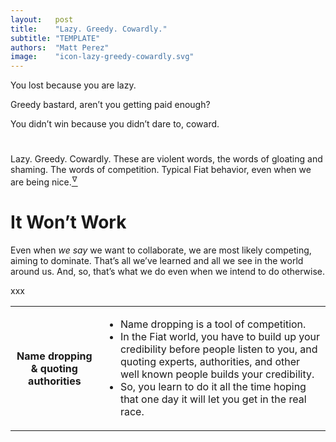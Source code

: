 ```yaml
---
layout:   post
title:    "Lazy. Greedy. Cowardly."
subtitle: "TEMPLATE"
authors:  "Matt Perez"
image:    "icon-lazy-greedy-cowardly.svg"
---
```


<div style="display:none;">
 <p>Lazy. Greedy. Cowardly. These are the words of gloating and  shaming.</p>
</div>

 <div class="_center, _citation">
  <p>You lost because you are lazy.</p>
  <p>Greedy bastard, aren&rsquo;t you getting paid enough?</p>
  <p>You didn&rsquo;t win because you didn&rsquo;t dare to, coward.</p>
 </div>

<h1></h1>
 <p>Lazy. Greedy. Cowardly. These are violent words, the words of gloating and  shaming. The words of competition. Typical <span class='_paradigm'>Fiat</span> behavior, even when we are being nice.<a href="#en01"><sup id="bm01">&hairsp;&nabla;&hairsp;</sup></a></p>

<h1>It Won&rsquo;t Work</h1>
 <p>Even when <em>we say</em> we want to collaborate, we are most likely competing, aiming to dominate. That&rsquo;s all we&rsquo;ve learned and all we see in the world around us. And, so, that&rsquo;s what we do even when we intend to do otherwise.</p>
xxx
  <div class='_center'>
   <table class='_h2table'>
    <tr>
     <th>
      <p>Name dropping & quoting authorities</p>
     </th>
    <td>
      <ul>
       <li>Name dropping is a tool of competition.</li>
       <li>In the <span class='_paradigm'>Fiat</spam> world, you have to build up your credibility before people listen to you, and quoting experts, authorities, and other well known people builds your credibility.</li>
       <li>So, you learn to do it all the time hoping that one day it will let you get in the real race.</li>
      </ul>
     </td>
    </tr>
   </table>
  </div>
<!--
  <div class='_center'>
   <table class='_h2table'>
    <tr>
     <th>
      <p>Name dropping & quoting authorities</p>
     </th>
     <td>
      <ul>
       <li>Name dropping is a tool of competition.</li>
       <li>In the <span class='_paradigm'>Fiat</spam> world, you have to build up your credibility before people listen to you, and quoting &ldquo;experts, authorities,&rdquo; and other well known people builds your credibility.</li>
       <li>So, you learn to do it all the time hoping that one day it will let you get in the real race.</li>
      </ul>
     </td>
    </tr>
    <tr>
     <th>
      <p>Did you hit him back?</p>
     </th>
     <td>
      <ul>
       <li>We are taught to be aggressive.</li>
       <li>We see people get ahead by being aggressive.</li>
      </ul>
     </td>
    </tr>
    <tr>
     <th>Be absolutely sure</th>
     <td>
      <ul>
       <li>You know this. For sure. Absolutely. So, say it loud and clear.</ li>
       <li>If anybody shows incredulity, repeat yourself, this time louder and with aggressive moves.</li>
      </ul>
     </td>
    </tr>
    <tr>
     <th>
      <p>Rebut</p>
     </th>
     <td>
      <ul>
       <li>Agree but rebut with your own ideas.</li>
       <li>Even if you incorporate what another says, state it as your own.</li>
      </ul>
     </td>
    </tr>
    <tr>
     <th>Debate</th>
     <td>
      <ul>
       <li>We learn to debate, but not to collaborate.</li>
       <li>And can even win debate medals.</li>
       <li>Our laws are based on proving the other party wrong, even if she&rsquo;s right.</li>
      </ul>
     </td>
    </tr>
   </table>
  </div>
-->

<!--
<h1>Let&rsquo;s Compete</h1>
 <p>We have learned this throughout our lives, just by watching the &ldquo;successful&rdquo; adults around us.</p>
 <ul>
  <li>Raising your voice to signal others to <span class="_quotespan">shut up!</span></li>
  <li>Interrupt to establish dominance.</li>
  <li>Talking (and talking) for a long time.</li>
  <li>Adding &ldquo;please&rdquo; at the end of direct orders.</li>
  <li>Repeating yourself, over and over.</li>
  <li>Even saying &ldquo;sorry, but that&rsquo;s what I feel&rdquo; after a show of aggression is an act of competition. Even if you <em>are</em> sorry, the damage is done.</li>
 </ul>
 <p>Competition also means&hellip;</p>
 <ul>
  <li>Dividing people. The boss has the &ldquo;strong leader&rdquo; mindset. He is special.</li>
  <li>Other lines of division,</li>
   <ul>
    <li>Owners and employees.</li>
    <li>Middle class and poor.</li>
    <li>House owners, house renters, apartment dwellers.</li>
    <li>Men and women.</li>
    <li>Juveniles, Adults, Old.</li>
    <li>Organized religions.</li>
   </ul>
  <li>Polarized people are easier to lead by the nose. People help each other to not submit. They are a pain to control.</li>
  <li>Taking hopefulness and dignity out out of work that others have to do for me, because they are not owners.</li>
  <li>Hopefulness and dignity things lie outside the work I need them to do.</li>
  <li>Only coins count as motivators.</li>
 </ul>
-->

<!--
<h1>Collaborate Out of Love</h1>
 <p>Sounds flaky, but read on.</p>
 <ul>
  <li>Listening.</li>
  <li>Paraphrasing.</li>
  <li>Celebrating.</li>
  <li>Adding to others ideas.</li>
  <li>Jumping in to help is asked to.</li>
  <li>Disagree if you don&rsquo;t like something.</li>
  <li>Don&rsquo;t punch holes in others&rsquo; ideas to &ldquo;win.&rdquo;</li>
 </ul>
 <p>Collaboration also means&hellip;,</p>
 <ul>
  <li>Disagreeing when you think it is called for. Then working on alignment, which sometimes takes lots of effort.</li>
  <li>The capacity to create something together.</li>
  <li>To have my attractor dominate. It becomes meaningful when everybody agrees with me. It becomes practical when everybody works on it. It may take violence to make all agree.</li>
  <li>Multiple views.</li>
  <li>Moving towards a common attractor, making it meaningful.</li>
  <li>Creating the conditions for this RADICAL attractor to become meaningful to others.</li>
  <li>No violence is ever allowed to be involved.</li>
  <li>What we are doing is meaningful to all involved.</li>
  <li>I work with people who are always ready to help me find meaning and dignity.</li>
  <li>There is no boss. We align, and we work and we create. It&rsquo;s all decentralized but cogent.</li>
  <li>Everything is fully transparent. No exceptions.</li>
  <li>We consider all we do an experiment. It either works as expected, or we learn.</li>
 </ul>
-->

<!--
<h1 class="_section">ENDNOTES</h1>
 <ul>
  <li id="en01">
   <p class="_list-item">
    They are also energy conservation words. See,
    Elisabeth A. Murray, Steven P. Wise, et al.
    <em>The Evolutionary Road to Human Memory.</em>
    2021.
    &lt;<a href="https://a.co/0wD4UYx" target="_blank">https://a.co/0wD4UYx</a>&gt;
    <a class="_uparrow" href="#bm01"><img src="/assets/img/arrow-up-icon.png"></a>
   </p>
  </li>
 </ul>
-->

<!--
{% include related.html %}
-->
